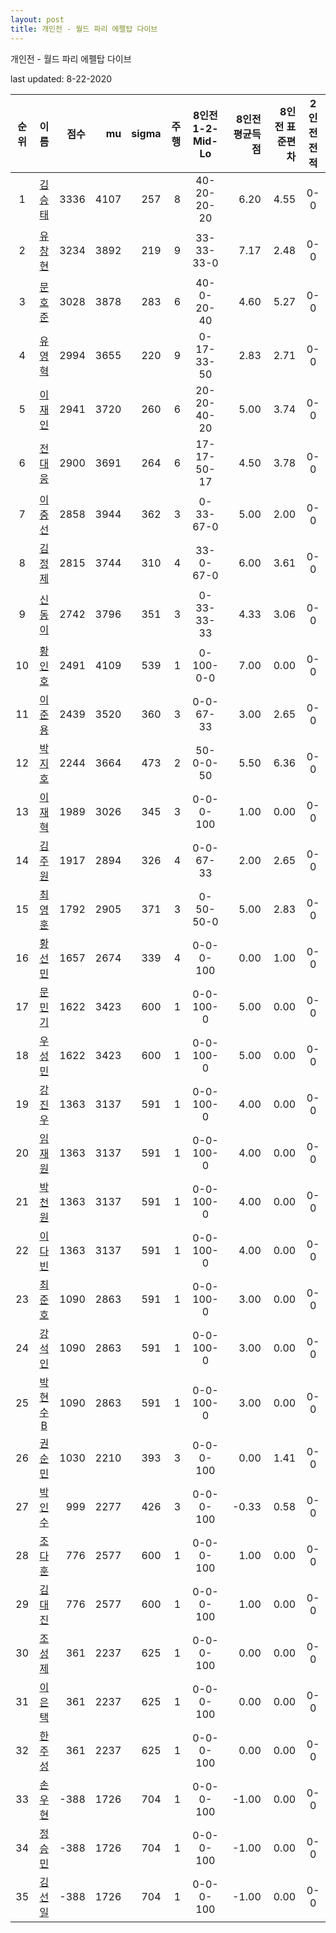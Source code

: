 ```yaml
---
layout: post
title: 개인전 - 월드 파리 에펠탑 다이브
---
```



개인전 - 월드 파리 에펠탑 다이브


last updated: 8-22-2020

| 순위 | 이름 | 점수 | mu | sigma | 주행 | 8인전 1-2-Mid-Lo | 8인전 평균득점 | 8인전 표준편차 | 2인전 전적 |
|:---:|:---:|---:|---:|---:|---:|:---:|---:|---:|:---:|
| 1 | [김승태](../gimseungtae) | 3336 | 4107 | 257 | 8 | 40-20-20-20 | 6.20 | 4.55 | 0-0 |
| 2 | [유창현](../yuchanghyeon) | 3234 | 3892 | 219 | 9 | 33-33-33-0 | 7.17 | 2.48 | 0-0 |
| 3 | [문호준](../munhojun) | 3028 | 3878 | 283 | 6 | 40-0-20-40 | 4.60 | 5.27 | 0-0 |
| 4 | [유영혁](../yuyeonghyeok) | 2994 | 3655 | 220 | 9 | 0-17-33-50 | 2.83 | 2.71 | 0-0 |
| 5 | [이재인](../ijaein) | 2941 | 3720 | 260 | 6 | 20-20-40-20 | 5.00 | 3.74 | 0-0 |
| 6 | [전대웅](../jeondaewoong) | 2900 | 3691 | 264 | 6 | 17-17-50-17 | 4.50 | 3.78 | 0-0 |
| 7 | [이중선](../ijungseon) | 2858 | 3944 | 362 | 3 | 0-33-67-0 | 5.00 | 2.00 | 0-0 |
| 8 | [김정제](../gimjeongje) | 2815 | 3744 | 310 | 4 | 33-0-67-0 | 6.00 | 3.61 | 0-0 |
| 9 | [신동이](../shindongi) | 2742 | 3796 | 351 | 3 | 0-33-33-33 | 4.33 | 3.06 | 0-0 |
| 10 | [황인호](../hwanginho) | 2491 | 4109 | 539 | 1 | 0-100-0-0 | 7.00 | 0.00 | 0-0 |
| 11 | [이준용](../ijunyong) | 2439 | 3520 | 360 | 3 | 0-0-67-33 | 3.00 | 2.65 | 0-0 |
| 12 | [박지호](../bakjiho) | 2244 | 3664 | 473 | 2 | 50-0-0-50 | 5.50 | 6.36 | 0-0 |
| 13 | [이재혁](../ijaehyeok) | 1989 | 3026 | 345 | 3 | 0-0-0-100 | 1.00 | 0.00 | 0-0 |
| 14 | [김주원](../gimjuwon) | 1917 | 2894 | 326 | 4 | 0-0-67-33 | 2.00 | 2.65 | 0-0 |
| 15 | [최영훈](../choiyeonghun) | 1792 | 2905 | 371 | 3 | 0-50-50-0 | 5.00 | 2.83 | 0-0 |
| 16 | [황선민](../hwangseongmin) | 1657 | 2674 | 339 | 4 | 0-0-0-100 | 0.00 | 1.00 | 0-0 |
| 17 | [문민기](../munmingi) | 1622 | 3423 | 600 | 1 | 0-0-100-0 | 5.00 | 0.00 | 0-0 |
| 18 | [우성민](../useongmin) | 1622 | 3423 | 600 | 1 | 0-0-100-0 | 5.00 | 0.00 | 0-0 |
| 19 | [강진우](../gangjinwu) | 1363 | 3137 | 591 | 1 | 0-0-100-0 | 4.00 | 0.00 | 0-0 |
| 20 | [임재원](../imjaewon) | 1363 | 3137 | 591 | 1 | 0-0-100-0 | 4.00 | 0.00 | 0-0 |
| 21 | [박천원](../bakcheonwon) | 1363 | 3137 | 591 | 1 | 0-0-100-0 | 4.00 | 0.00 | 0-0 |
| 22 | [이다빈](../idabin) | 1363 | 3137 | 591 | 1 | 0-0-100-0 | 4.00 | 0.00 | 0-0 |
| 23 | [최준호](../choijunho) | 1090 | 2863 | 591 | 1 | 0-0-100-0 | 3.00 | 0.00 | 0-0 |
| 24 | [강석인](../gangseokin) | 1090 | 2863 | 591 | 1 | 0-0-100-0 | 3.00 | 0.00 | 0-0 |
| 25 | [박현수B](../bakhyeonsu-b) | 1090 | 2863 | 591 | 1 | 0-0-100-0 | 3.00 | 0.00 | 0-0 |
| 26 | [권순민](../gweonsoonmin) | 1030 | 2210 | 393 | 3 | 0-0-0-100 | 0.00 | 1.41 | 0-0 |
| 27 | [박인수](../bakinsu) | 999 | 2277 | 426 | 3 | 0-0-0-100 | -0.33 | 0.58 | 0-0 |
| 28 | [조다훈](../jodahun) | 776 | 2577 | 600 | 1 | 0-0-0-100 | 1.00 | 0.00 | 0-0 |
| 29 | [김대진](../gimdaejin) | 776 | 2577 | 600 | 1 | 0-0-0-100 | 1.00 | 0.00 | 0-0 |
| 30 | [조성제](../joseongje) | 361 | 2237 | 625 | 1 | 0-0-0-100 | 0.00 | 0.00 | 0-0 |
| 31 | [이은택](../ieuntaek) | 361 | 2237 | 625 | 1 | 0-0-0-100 | 0.00 | 0.00 | 0-0 |
| 32 | [한주성](../hanjuseong) | 361 | 2237 | 625 | 1 | 0-0-0-100 | 0.00 | 0.00 | 0-0 |
| 33 | [손우현](../sonuhyeon) | -388 | 1726 | 704 | 1 | 0-0-0-100 | -1.00 | 0.00 | 0-0 |
| 34 | [정승민](../jeongseungmin) | -388 | 1726 | 704 | 1 | 0-0-0-100 | -1.00 | 0.00 | 0-0 |
| 35 | [김선일](../gimseonil) | -388 | 1726 | 704 | 1 | 0-0-0-100 | -1.00 | 0.00 | 0-0 |
